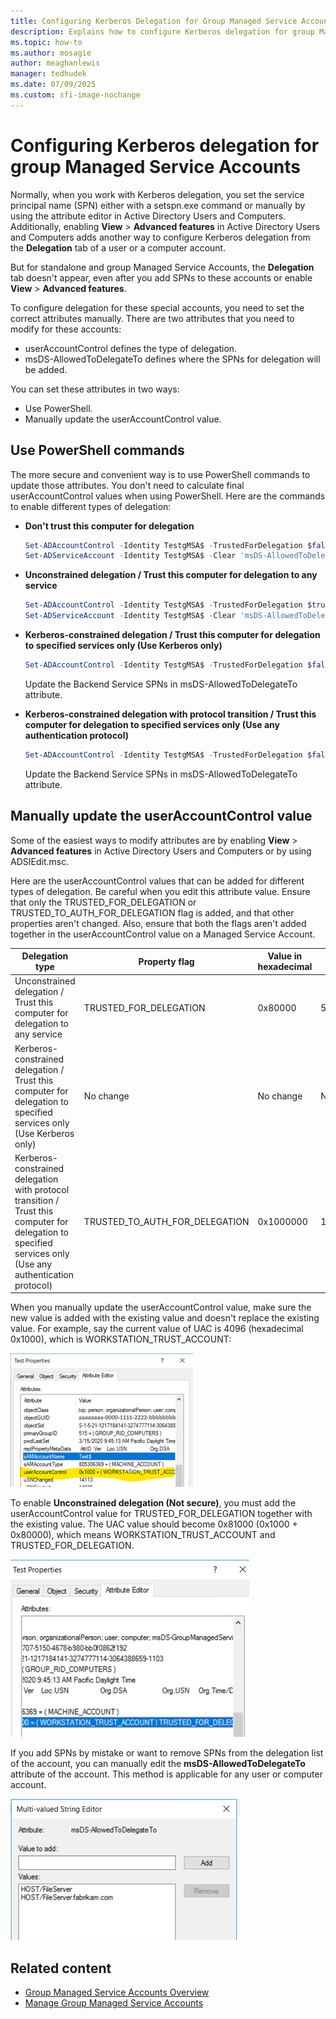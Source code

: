 ```yaml
---
title: Configuring Kerberos Delegation for Group Managed Service Accounts
description: Explains how to configure Kerberos delegation for group Managed Service Accounts.
ms.topic: how-to
ms.author: mosagie
author: meaghanlewis
manager: tedhudek
ms.date: 07/09/2025
ms.custom: sfi-image-nochange
---
```


# Configuring Kerberos delegation for group Managed Service Accounts

Normally, when you work with Kerberos delegation, you set the service principal name (SPN) either with a setspn.exe command or manually by using the attribute editor in Active Directory Users and Computers. Additionally, enabling **View** > **Advanced features** in Active Directory Users and Computers adds another way to configure Kerberos delegation from the **Delegation** tab of a user or a computer account.

But for standalone and group Managed Service Accounts, the **Delegation** tab doesn't appear, even after you add SPNs to these accounts or enable **View** > **Advanced features**.

To configure delegation for these special accounts, you need to set the correct attributes manually.
There are two attributes that you need to modify for these accounts:

- userAccountControl defines the type of delegation.
- msDS-AllowedToDelegateTo defines where the SPNs for delegation will be added.

You can set these attributes in two ways:

- Use PowerShell.
- Manually update the userAccountControl value.

## Use PowerShell commands

The more secure and convenient way is to use PowerShell commands to update those attributes. You don't need to calculate final userAccountControl values when using PowerShell. Here are the commands to enable different types of delegation:

- **Don't trust this computer for delegation**

  ```powershell
  Set-ADAccountControl -Identity TestgMSA$ -TrustedForDelegation $false -TrustedToAuthForDelegation $false
  Set-ADServiceAccount -Identity TestgMSA$ -Clear 'msDS-AllowedToDelegateTo'
  ```

- **Unconstrained delegation / Trust this computer for delegation to any service**

  ```powershell
  Set-ADAccountControl -Identity TestgMSA$ -TrustedForDelegation $true -TrustedToAuthForDelegation $false
  Set-ADServiceAccount -Identity TestgMSA$ -Clear 'msDS-AllowedToDelegateTo'
  ```

- **Kerberos-constrained delegation / Trust this computer for delegation to specified services only (Use Kerberos only)**

  ```powershell
  Set-ADAccountControl -Identity TestgMSA$ -TrustedForDelegation $false -TrustedToAuthForDelegation $false
  ```

  Update the Backend Service SPNs in msDS-AllowedToDelegateTo attribute.

- **Kerberos-constrained delegation with protocol transition / Trust this computer for delegation to specified services only (Use any authentication protocol)**

  ```powershell
  Set-ADAccountControl -Identity TestgMSA$ -TrustedForDelegation $false -TrustedToAuthForDelegation $true
  ```

  Update the Backend Service SPNs in msDS-AllowedToDelegateTo attribute.

## Manually update the userAccountControl value

Some of the easiest ways to modify attributes are by enabling **View** > **Advanced features** in Active Directory Users and Computers or by using ADSIEdit.msc.

Here are the userAccountControl values that can be added for different types of delegation. Be careful when you edit this attribute value. Ensure that only the TRUSTED_FOR_DELEGATION or TRUSTED_TO_AUTH_FOR_DELEGATION flag is added, and that other properties aren't changed. Also, ensure that both the flags aren't added together in the userAccountControl value on a Managed Service Account.

| Delegation type | Property flag | Value in hexadecimal | Value in decimal |
|------------------|---------------|----------------------|------------------|
| Unconstrained delegation / Trust this computer for delegation to any service | TRUSTED_FOR_DELEGATION | 0x80000 | 524288 |
| Kerberos-constrained delegation / Trust this computer for delegation to specified services only (Use Kerberos only) | No change | No change | No change |
 Kerberos-constrained delegation with protocol transition / Trust this computer for delegation to specified services only (Use any authentication protocol) | TRUSTED_TO_AUTH_FOR_DELEGATION | 0x1000000 | 16777216 |

When you manually update the userAccountControl value, make sure the new value is added with the existing value and doesn't replace the existing value.
For example, say the current value of UAC is 4096 (hexadecimal 0x1000), which is WORKSTATION_TRUST_ACCOUNT:

![Screenshot that shows a userAccountControl value of 4096.](media/user-account-control-4096.png)

To enable **Unconstrained delegation (Not secure)**, you must add the userAccountControl value for TRUSTED_FOR_DELEGATION together with the existing value.
The UAC value should become 0x81000 (0x1000 + 0x80000), which means WORKSTATION_TRUST_ACCOUNT and TRUSTED_FOR_DELEGATION.

![Screenshot that shows a userAccountControl value of 81000.](media/user-account-control-81000.png)

If you add SPNs by mistake or want to remove SPNs from the delegation list of the account, you can manually edit the **msDS-AllowedToDelegateTo** attribute of the account. This method is applicable for any user or computer account.

![Screenshot that shows the msDS-AllowedToDelegateTo attribute in the Multi-valued String Editor.](media/allowed-to-delegate.png)

## Related content

- [Group Managed Service Accounts Overview](group-managed-service-accounts-overview.md)
- [Manage Group Managed Service Accounts](manage-group-managed-service-accounts.md)
